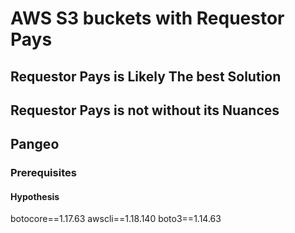 # AWS S3 buckets with Requestor Pays

## Requestor Pays is Likely The best Solution

## Requestor Pays is not without its Nuances

## Pangeo

### Prerequisites

#### Hypothesis

botocore==1.17.63
awscli==1.18.140 
boto3==1.14.63
